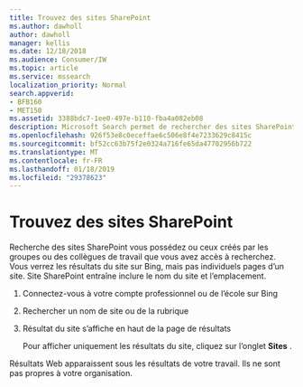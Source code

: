 ```yaml
---
title: Trouvez des sites SharePoint
ms.author: dawholl
author: dawholl
manager: kellis
ms.date: 12/18/2018
ms.audience: Consumer/IW
ms.topic: article
ms.service: mssearch
localization_priority: Normal
search.appverid:
- BFB160
- MET150
ms.assetid: 3388bdc7-1ee0-497e-b110-fba4a082eb08
description: Microsoft Search permet de rechercher des sites SharePoint et les détails qui vous verrez
ms.openlocfilehash: 926f53e8c0eceffae6c506e8f4e7233629c8415c
ms.sourcegitcommit: bf52cc63b75f2e0324a716fe65da47702956b722
ms.translationtype: MT
ms.contentlocale: fr-FR
ms.lasthandoff: 01/18/2019
ms.locfileid: "29378623"
---
```

# <a name="find-sharepoint-sites"></a>Trouvez des sites SharePoint

Recherche des sites SharePoint vous possédez ou ceux créés par les groupes ou des collègues de travail que vous avez accès à recherchez. Vous verrez les résultats du site sur Bing, mais pas individuels pages d’un site. Site SharePoint entraîne inclure le nom du site et l’emplacement.
  
1. Connectez-vous à votre compte professionnel ou de l’école sur Bing
    
2. Rechercher un nom de site ou de la rubrique
    
3. Résultat du site s’affiche en haut de la page de résultats
    
    Pour afficher uniquement les résultats du site, cliquez sur l’onglet **Sites** . 
    
Résultats Web apparaissent sous les résultats de votre travail. Ils ne sont pas propres à votre organisation.

  

